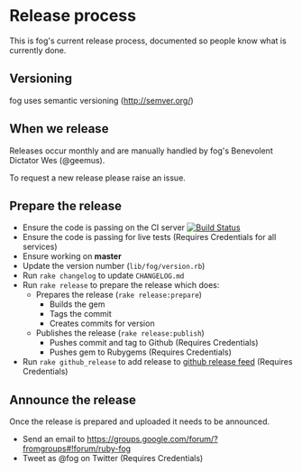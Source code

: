 # Release process

This is fog's current release process, documented so people know what is
currently done.

## Versioning

fog uses semantic versioning (http://semver.org/)

## When we release

Releases occur monthly and are manually handled by fog's Benevolent
Dictator Wes (@geemus).

To request a new release please raise an issue.

## Prepare the release

* Ensure the code is passing on the CI server [![Build Status](https://secure.travis-ci.org/fog/fog.png?branch=master)](http://travis-ci.org/fog/fog)
* Ensure the code is passing for live tests (Requires Credentials for all
services)
* Ensure working on **master**
* Update the version number (`lib/fog/version.rb`)
* Run `rake changelog` to update `CHANGELOG.md`
* Run `rake release` to prepare the release which does:
  * Prepares the release (`rake release:prepare`)
    * Builds the gem
    * Tags the commit
    * Creates commits for version
  * Publishes the release (`rake release:publish`)
    * Pushes commit and tag to Github (Requires Credentials)
    * Pushes gem to Rubygems (Requires Credentials)
* Run `rake github_release` to add release to [github release feed](https://github.com/fog/fog/releases.atom) (Requires Credentials)

## Announce the release

Once the release is prepared and uploaded it needs to be announced.

* Send an email to https://groups.google.com/forum/?fromgroups#!forum/ruby-fog
* Tweet as @fog on Twitter (Requires Credentials)
